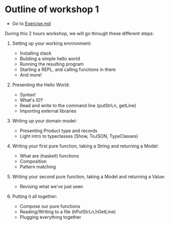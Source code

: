 # Outline of workshop 1

- Go to [Exercise.md](Exercise.md)


During this 2 hours workshop, we will go through these different steps:

1.  Setting up your working environment:
    - Installing stack
    - Building a simple hello world
    - Running the resulting program
    - Starting a REPL, and calling functions in there
    - And more!

1.  Presenting the Hello World:
    - Syntax!
    - What's IO?
    - Read and write to the command line (putStrLn, getLine)
    - Importing external libraries

1.  Writing up your domain model:
    - Presenting Product type and records
    - Light intro to typeclasses (Show, ToJSON, TypeClasses)

1.  Writing your first pure function, taking a String and returning a Model:
    - What are (haskell) functions
    - Composition
    - Pattern matching

1.  Writing your second pure function, taking a Model and returning a Value:
    - Revising what we've just seen

1.  Putting it all together:
    - Compose our pure functions
    - Reading/Writing to a file (hPutStrLn,hGetLine)
    - Plugging everything together


